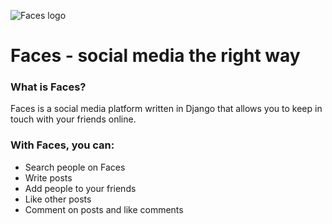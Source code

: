 ![Faces logo](/home/jan/Desktop/eee/faces/static/img/faces.svg)

# Faces - social media the right way

### What is Faces?

Faces is a social media platform written in Django that allows you to keep 
in touch with your friends online.

### With Faces, you can:

- Search people on Faces
- Write posts
- Add people to your friends
- Like other posts
- Comment on posts and like comments

